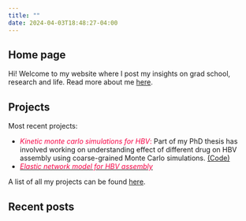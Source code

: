 ```yaml
---
title: ""
date: 2024-04-03T18:48:27-04:00
---
```

## Home page
Hi! Welcome to my website where I post my insights on grad school, research and life.
Read more about me [here](/about).
## Projects
Most recent projects:

- <span style="color: #f70244;">*Kinetic monte carlo simulations for HBV*:</span> Part of my PhD thesis has involved working on understanding effect of different drug on HBV assembly using coarse-grained Monte Carlo simulations. [(Code)](https://github.com/pradhansmriti/hbv_dimerdrug)
- [<span style="color: #f70244;">*Elastic network model for HBV assembly*</span>](https://github.com/pradhansmriti/HBV_enm)
 
A list of all my projects can be found  [here](/research).

## Recent posts

